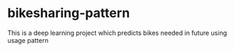 # bikesharing-pattern
This is a deep learning project which predicts bikes needed in future using usage pattern
